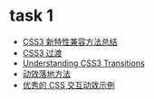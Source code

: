 # task 1
<ul>
  <li><a href="https://www.cnblogs.com/jesse131/p/5441199.html">CSS3 新特性兼容方法总结</a></li>
  <li><a href="http://www.w3school.com.cn/css3/css3_transition.asp">CSS3 过渡</a></li>
  <li><a href="http://alistapart.com/article/understanding-css3-transitions">Understanding CSS3 Transitions</a></li>
  <li><a href="https://zhuanlan.zhihu.com/uxelement">动效落地方法</a></li>
  <li><a href="https://lab.hakim.se/ladda/">优秀的 CSS 交互动效示例</a></li>
</ul>
